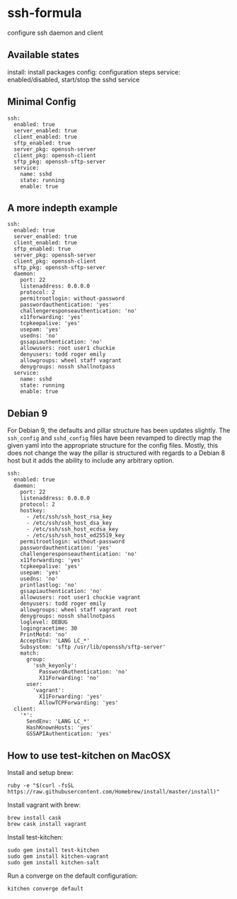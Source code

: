 # ssh-formula
configure ssh daemon and client

## Available states

install: install packages
config: configuration steps
service: enabled/disabled, start/stop the sshd service

## Minimal Config

```
ssh:
  enabled: true
  server_enabled: true
  client_enabled: true
  sftp_enabled: true
  server_pkg: openssh-server
  client_pkg: openssh-client
  sftp_pkg: openssh-sftp-server
  service:
    name: sshd
    state: running
    enable: true
```

## A more indepth example
```
ssh:
  enabled: true
  server_enabled: true
  client_enabled: true
  sftp_enabled: true
  server_pkg: openssh-server
  client_pkg: openssh-client
  sftp_pkg: openssh-sftp-server
  daemon:
    port: 22
    listenaddress: 0.0.0.0
    protocol: 2
    permitrootlogin: without-password
    passwordauthentication: 'yes'
    challengeresponseauthentication: 'no'
    x11forwarding: 'yes'
    tcpkeepalive: 'yes'
    usepam: 'yes'
    usedns: 'no'
    gssapiauthentication: 'no'
    allowusers: root user1 chuckie
    denyusers: todd roger emily
    allowgroups: wheel staff vagrant
    denygroups: nossh shallnotpass
  service:
    name: sshd
    state: running
    enable: true
```

## Debian 9
For Debian 9, the defaults and pillar structure has been updates slightly. The `ssh_config` and `sshd_config` files have been revamped to directly map the given yaml into the appropriate structure for the config files. Mostly, this does not change the way the pillar is structured with regards to a Debian 8 host but it adds the ability to include any arbitrary option.

```
ssh:
  enabled: true
  daemon:
    port: 22
    listenaddress: 0.0.0.0
    protocol: 2
    hostkey:
      - /etc/ssh/ssh_host_rsa_key
      - /etc/ssh/ssh_host_dsa_key
      - /etc/ssh/ssh_host_ecdsa_key
      - /etc/ssh/ssh_host_ed25519_key
    permitrootlogin: without-password
    passwordauthentication: 'yes'
    challengeresponseauthentication: 'no'
    x11forwarding: 'yes'
    tcpkeepalive: 'yes'
    usepam: 'yes'
    usedns: 'no'
    printlastlog: 'no'
    gssapiauthentication: 'no'
    allowusers: root user1 chuckie vagrant
    denyusers: todd roger emily
    allowgroups: wheel staff vagrant root
    denygroups: nossh shallnotpass
    loglevel: DEBUG
    logingracetime: 30
    PrintMotd: 'no'
    AcceptEnv: 'LANG LC_*'
    Subsystem: 'sftp /usr/lib/openssh/sftp-server'
    match:
      group:
        'ssh_keyonly':
          PasswordAuthentication: 'no'
          X11Forwarding: 'no'
      user:
        'vagrant':
          X11Forwarding: 'yes'
          AllowTCPForwarding: 'yes'
  client:
    '*':
      SendEnv: 'LANG LC_*'
      HashKnownHosts: 'yes'
      GSSAPIAuthentication: 'yes'
```

## How to use test-kitchen on MacOSX

Install and setup brew:
```
ruby -e "$(curl -fsSL https://raw.githubusercontent.com/Homebrew/install/master/install)"
```

Install vagrant with brew:
```
brew install cask
brew cask install vagrant
```

Install test-kitchen:
```
sudo gem install test-kitchen
sudo gem install kitchen-vagrant
sudo gem install kitchen-salt
```

Run a converge on the default configuration:
```
kitchen converge default
```
